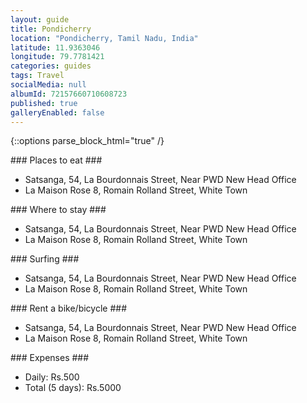 ```yaml
---
layout: guide
title: Pondicherry
location: "Pondicherry, Tamil Nadu, India"
latitude: 11.9363046
longitude: 79.7781421
categories: guides
tags: Travel
socialMedia: null
albumId: 72157660710608723
published: true
galleryEnabled: false
---
```

{::options parse_block_html="true" /}
<section class="guide-section food">
### Places to eat ###

* Satsanga,
54, La Bourdonnais Street, Near PWD New Head Office
* La Maison Rose
8, Romain Rolland Street, White Town

</section>

<section class="guide-section hotels">
### Where to stay ###

* Satsanga,
54, La Bourdonnais Street, Near PWD New Head Office
* La Maison Rose
8, Romain Rolland Street, White Town

</section>

<section class="guide-section water-sport">
### Surfing ###

* Satsanga,
54, La Bourdonnais Street, Near PWD New Head Office
* La Maison Rose
8, Romain Rolland Street, White Town

</section>

<section class="guide-section bicycle">
### Rent a bike/bicycle ###

* Satsanga,
54, La Bourdonnais Street, Near PWD New Head Office
* La Maison Rose
8, Romain Rolland Street, White Town

</section>

<section class="guide-section expenses">
### Expenses ###

* Daily: Rs.500
* Total (5 days): Rs.5000

</section>
